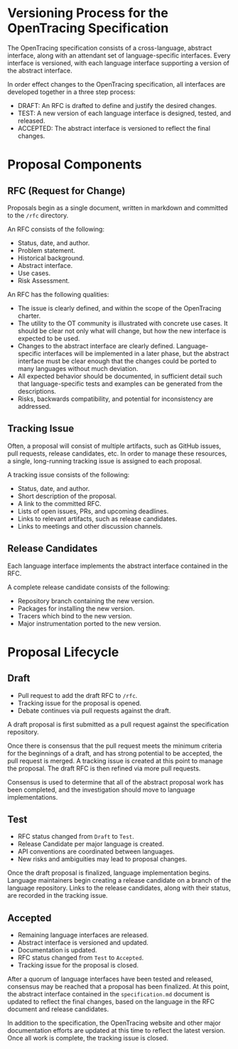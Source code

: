 # Versioning Process for the OpenTracing Specification
The OpenTracing specification consists of a cross-language, abstract interface, along with an attendant set of language-specific interfaces. Every interface is versioned, with each language interface supporting a version of the abstract interface.

In order effect changes to the OpenTracing specification, all interfaces are developed together in a three step process:

* DRAFT: An RFC is drafted to define and justify the desired changes.
* TEST: A new version of each language interface is designed, tested, and released.
* ACCEPTED: The abstract interface is versioned to reflect the final changes.

# Proposal Components

## RFC (Request for Change)
Proposals begin as a single document, written in markdown and committed to the `/rfc` directory.

An RFC consists of the following:

* Status, date, and author.
* Problem statement.
* Historical background.
* Abstract interface.
* Use cases.
* Risk Assessment.

An RFC has the following qualities:

* The issue is clearly defined, and within the scope of the OpenTracing charter.
* The utility to the OT community is illustrated with concrete use cases. It should be clear not only what will change, but how the new interface is expected to be used.
* Changes to the abstract interface are clearly defined. Language-specific interfaces will be implemented in a later phase, but the abstract interface must be clear enough that the changes could be ported to many languages without much deviation.
* All expected behavior should be documented, in sufficient detail such that language-specific tests and examples can be generated from the descriptions.
* Risks, backwards compatibility, and potential for inconsistency are addressed.

## Tracking Issue
Often, a proposal will consist of multiple artifacts, such as GitHub issues, pull requests, release candidates, etc. In order to manage these resources, a single, long-running tracking issue is assigned to each proposal.

A tracking issue consists of the following:

* Status, date, and author.
* Short description of the proposal.
* A link to the committed RFC.
* Lists of open issues, PRs, and upcoming deadlines.
* Links to relevant artifacts, such as release candidates.
* Links to meetings and other discussion channels.

## Release Candidates
Each language interface implements the abstract interface contained in the RFC.

A complete release candidate consists of the following:
* Repository branch containing the new version.
* Packages for installing the new version.
* Tracers which bind to the new version.
* Major instrumentation ported to the new version.

# Proposal Lifecycle

## Draft
* Pull request to add the draft RFC to `/rfc`. 
* Tracking issue for the proposal is opened.
* Debate continues via pull requests against the draft.

A draft proposal is first submitted as a pull request against the specification repository. 

Once there is consensus that the pull request meets the minimum criteria for the beginnings of a draft, and has strong potential to be accepted, the pull request is merged. A tracking issue is created at this point to manage the proposal. The draft RFC is then refined via more pull requests.

Consensus is used to determine that all of the abstract proposal work has been completed, and the investigation should move to language implementations.

## Test
* RFC status changed from `Draft` to `Test`.
* Release Candidate per major language is created.
* API conventions are coordinated between languages.
* New risks and ambiguities may lead to proposal changes.

Once the draft proposal is finalized, language implementation begins. Language maintainers begin creating a release candidate on a branch of the language repository. Links to the release candidates, along with their status, are recorded in the tracking issue.

## Accepted
* Remaining language interfaces are released.
* Abstract interface is versioned and updated.
* Documentation is updated.
* RFC status changed from `Test` to `Accepted`.
* Tracking issue for the proposal is closed.

After a quorum of language interfaces have been tested and released, consensus may be reached that a proposal has been finalized. At this point, the abstract interface contained in the `specification.md` document is updated to reflect the final changes, based on the language in the RFC document and release candidates.

In addition to the specification, the OpenTracing website and other major documentation efforts are updated at this time to reflect the latest version. Once all work is complete, the tracking issue is closed.


